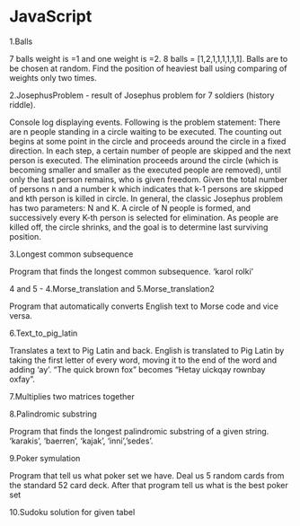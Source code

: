 # JavaScript

1.Balls

7 balls weight is =1 and one weight is =2. 8 balls = [1,2,1,1,1,1,1,1]. Balls are to be chosen at random. Find the position of heaviest ball using comparing of weights only two times.  

2.JosephusProblem - result of Josephus problem for 7 soldiers (history riddle). 

Console log displaying events. Following is the problem statement:
There are n people standing in a circle waiting to be executed. The counting out begins at some point in the circle and proceeds around the circle in a fixed direction.
In each step, a certain number of people are skipped and the next person is executed. The elimination proceeds around the circle (which is becoming smaller and smaller as the executed people are removed), 
until only the last person remains, who is given freedom. Given the total number of persons n and a number k which indicates that k-1 persons are skipped and kth person is killed in circle. 
In general, the classic Josephus problem has two parameters: N and K. A circle of N people is formed, and successively every K-th person is selected for elimination. As people are killed off, the circle shrinks, and the goal is to determine last surviving position.

3.Longest common subsequence

Program that finds the longest common subsequence. ‘karol rolki’

4 and 5 - 4.Morse_translation and 5.Morse_translation2

Program that automatically converts English text to Morse code and vice versa.

6.Text_to_pig_latin

Translates a text to Pig Latin and back. English is translated to Pig Latin by taking the first letter of every word, moving it to the end of the word and adding ‘ay’. “The quick brown fox” becomes “Hetay uickqay rownbay oxfay”.

7.Multiplies two matrices together

8.Palindromic substring

Program that finds the longest palindromic substring of a given string. ‘karakis’, ‘baerren’, ‘kajak’, ‘inni’,’sedes’.

9.Poker symulation

Program that tell us what poker set we have. Deal us 5 random cards from the standard 52 card deck. After that program tell us what is the best poker set

10.Sudoku solution for given tabel



